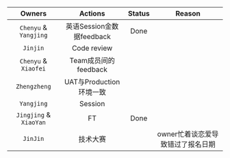 |         Owners         |          Actions          | Status |               Reason              |
|:----------------------:|:-------------------------:|:------:|:---------------------------------:|
|  `Chenyu` & `Yangjing` | 英语Session金数据feedback |  Done  |                                   |
|        `Jinjin`        |        Code review        |        |                                   |
|  `Chenyu` & `Xiaofei`  |    Team成员间的feedback   |        |                                   |
|      `Zhengzheng`      |  UAT与Production环境一致  |        |                                   |
|       `Yangjing`       |          Session          |        |                                   |
| `Jingjing` & `XiaoYan` |             FT            |  Done  |                                   |
|        `JinJin`        |          技术大赛         |        | owner忙着谈恋爱导致错过了报名日期 |
